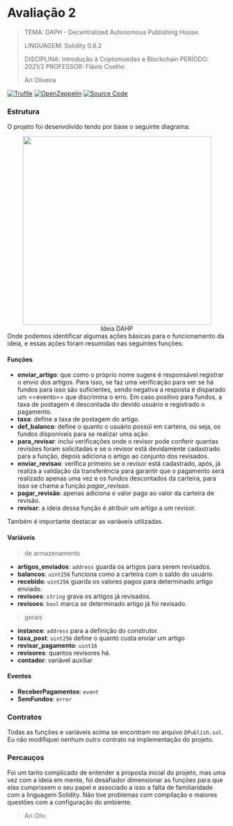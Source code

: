 # Avaliação 2
> TEMA: DAPH - Decentralized Autonomous Publishing House.
> 
> LINGUAGEM: Solidity 0.8.2
> 
> DISCIPLINA: Introdução à Criptomoedas e Blockchain
> PERÍODO: 2021/2
> PROFESSOR: Flávio Coelho
> 
> Ari Oliveira

[![Truflle](https://img.shields.io/badge/Truflle-site-5e464d?style=for-the-badge)](https://trufflesuite.com/docs/index.html) [![OpenZeppelin](https://img.shields.io/badge/OPENZEPPELIN-site-4e5ee4?style=for-the-badge)](https://openzeppelin.com/) [![Source Code](https://img.shields.io/badge/this_project-code-green?style=for-the-badge&logo=github)](https://github.com/AriOliv/Dpublish) 


### Estrutura 
O projeto foi desenvolvido tendo por base o seguinte diagrama:
<center><img src="https://github.com/fccoelho/Curso_Blockchain/raw/master/A2/Fluxograma.png" class="jop-noMdConv" width="433" height="433"></center><center>Ideia DAHP</center>
Onde podemos identificar algumas ações básicas para o funcionamento da ideia, e essas ações foram resumidas nas seguintes funções:

#### Funções
- **enviar_artigo**: que como o próprio nome sugere é responsável registrar o envio dos artigos. Para isso, se faz uma verificação para ver se há fundos para isso são suficientes, sendo negativa a resposta é disparado um ==evento== que discrimina o erro. Em caso positivo para fundos, a taxa de postagem é descontada do devido usuário e registrado o pagamento.
- **taxa**: define a taxa de postagem do artigo.
- **def_balanco**: define o quanto o usuário possúi em carteira, ou seja, os fundos disponíveis para se realizar uma ação.
- **para_revisar**: inclui verificações onde o revisor pode conferir quantas revisões foram solicitadas e se o revisor está devidamente cadastrado para a função, depois adiciona o artigo ao conjunto dos revisados.
- **enviar_revisao**: verifica primeiro se o revisor está cadastrado, após, já realiza a validação da transferência para garantir que o pagamento será realizado apenas uma vez e os fundos descontados da carteira, para isso se chama a função *pagar_revisao*.
- **pagar_revisão**: apenas adiciona o valor pago ao valor da carteira de revisão.
- **revisar**: a ideia dessa função é atribuir um artigo a um revisor.

Também é importante destacar as variáveis utilizadas.

#### Variáveis

> de armazenamento

- **artigos_enviados**: `address` guarda os artigos para serem revisados.
- **balancos**: `uint256` funciona como a carteira com o saldo do usuário.
- **recebido**: `uint256` guarda os valores pagos para determinado artigo enviado.
- **revisoes**: `string` grava os artigos já revisados.
- **revisoes**: `bool` marca se determinado artigo já foi revisado.

> gerais

- **instance**: `address` para a definição do construtor.
- **taxa_post**: `uint256` define o quanto custa enviar um artigo
- **revisar_pagamento**: `uint16`
- **revisores**: quantos revisores há.
- **contador**: variável auxiliar

#### Eventos
- **ReceberPagamentos**: `event`
- **SemFundos**: `error`

### Contratos
Todas as funções e variáveis acima se encontram no arquivo `DPublish.sol`. Eu não modifiquei nenhum outro contrato na implementação do projeto.

### Percauços
Foi um tanto complicado de entender a proposta inicial do projeto, mas uma vez com a ideia em mente, foi desafiador dimensionar as funções para que elas cumprissem o seu papel e associado a isso a falta de familiaridade com a linguagem Solidity. Não tive problemas com compilação e maiores questões com a configuração do ambiente.

> Ari Oliv.